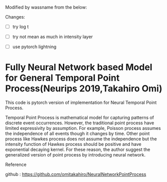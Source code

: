 Modified by wassname from the below:

Changes:
- [ ] try log t
- [ ] try not mean as much in intensity layer
- [ ] use pytorch lightning


# Fully Neural Network based Model for General Temporal Point Process(Neurips 2019,Takahiro Omi)

This code is pytorch version of implementation for Neural Temporal Point Process.

Temporal Point Process is mathematical model for capturing patterns of discrete event occurrences.
  However, the traditional point process have limited expressivity by assumption.
  For example, Poisson process assumes the independence of all events though it changes by time.
  Other point process like Hawkes process does not assume the independence but the intensity function
  of Hawkes process should be positive and have exponential decaying kernel. For these reason, the author
  suggest the generalized version of point process by introducing neural network.  


Reference

github : https://github.com/omitakahiro/NeuralNetworkPointProcess 



